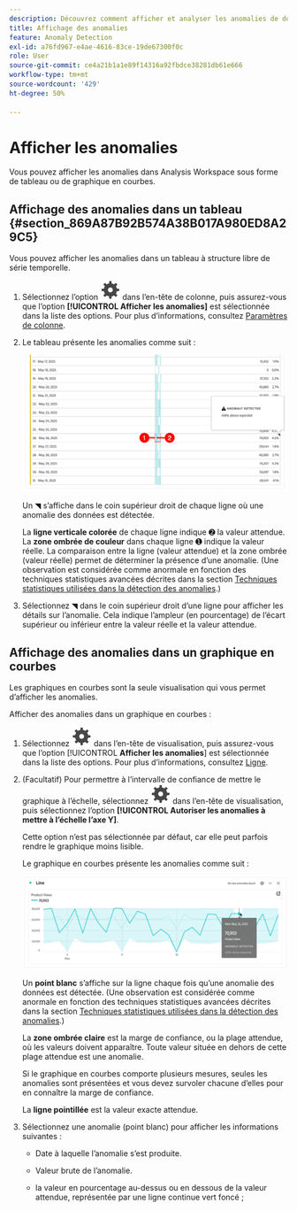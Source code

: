 ```yaml
---
description: Découvrez comment afficher et analyser les anomalies de données dans Analysis Workspace.
title: Affichage des anomalies
feature: Anomaly Detection
exl-id: a76fd967-e4ae-4616-83ce-19de67300f0c
role: User
source-git-commit: ce4a21b1a1e89f14316a92fbdce38281db61e666
workflow-type: tm+mt
source-wordcount: '429'
ht-degree: 50%

---
```



# Afficher les anomalies

Vous pouvez afficher les anomalies dans Analysis Workspace sous forme de tableau ou de graphique en courbes.

## Affichage des anomalies dans un tableau {#section_869A87B92B574A38B017A980ED8A29C5}

Vous pouvez afficher les anomalies dans un tableau à structure libre de série temporelle.

1. Sélectionnez l’option ![Paramètre](/help/assets/icons/Setting.svg) dans l’en-tête de colonne, puis assurez-vous que l’option **[!UICONTROL Afficher les anomalies]** est sélectionnée dans la liste des options. Pour plus d’informations, consultez [Paramètres de colonne](/help/analysis-workspace/visualizations/freeform-table/column-row-settings/column-settings.md).

1. Le tableau présente les anomalies comme suit :

   ![ Anomalies détectées ](assets/anomaly-detected.png)

   Un ◥ s’affiche dans le coin supérieur droit de chaque ligne où une anomalie des données est détectée.

   La **ligne verticale colorée** de chaque ligne indique ➋ la valeur attendue. La **zone ombrée de couleur** dans chaque ligne ➊ indique la valeur réelle. La comparaison entre la ligne (valeur attendue) et la zone ombrée (valeur réelle) permet de déterminer la présence d’une anomalie. (Une observation est considérée comme anormale en fonction des techniques statistiques avancées décrites dans la section [Techniques statistiques utilisées dans la détection des anomalies](/help/analysis-workspace/c-anomaly-detection/statistics-anomaly-detection.md).)

1. Sélectionnez ◥ dans le coin supérieur droit d’une ligne pour afficher les détails sur l’anomalie. Cela indique l’ampleur (en pourcentage) de l’écart supérieur ou inférieur entre la valeur réelle et la valeur attendue.

## Affichage des anomalies dans un graphique en courbes

Les graphiques en courbes sont la seule visualisation qui vous permet d’afficher les anomalies.

Afficher des anomalies dans un graphique en courbes :

1. Sélectionnez ![Paramètre](/help/assets/icons/Setting.svg) dans l’en-tête de visualisation, puis assurez-vous que l’option [!UICONTROL **Afficher les anomalies**] est sélectionnée dans la liste des options. Pour plus d’informations, consultez [Ligne](/help/analysis-workspace/visualizations/line.md).

1. (Facultatif) Pour permettre à l’intervalle de confiance de mettre le graphique à l’échelle, sélectionnez ![Paramétrage](/help/assets/icons/Setting.svg) dans l’en-tête de visualisation, puis sélectionnez l’option **[!UICONTROL Autoriser les anomalies à mettre à l’échelle l’axe Y]**.

   Cette option n’est pas sélectionnée par défaut, car elle peut parfois rendre le graphique moins lisible.

   Le graphique en courbes présente les anomalies comme suit :

   ![Visualisation en ligne des anomalies détectées](assets/anomaly-detected-line.png)

   Un **point blanc** s’affiche sur la ligne chaque fois qu’une anomalie des données est détectée. (Une observation est considérée comme anormale en fonction des techniques statistiques avancées décrites dans la section [Techniques statistiques utilisées dans la détection des anomalies](/help/analysis-workspace/c-anomaly-detection/statistics-anomaly-detection.md).)

   La **zone ombrée claire** est la marge de confiance, ou la plage attendue, où les valeurs doivent apparaître. Toute valeur située en dehors de cette plage attendue est une anomalie.

   Si le graphique en courbes comporte plusieurs mesures, seules les anomalies sont présentées et vous devez survoler chacune d’elles pour en connaître la marge de confiance.

   La **ligne pointillée** est la valeur exacte attendue.

1. Sélectionnez une anomalie (point blanc) pour afficher les informations suivantes :

   * Date à laquelle l’anomalie s’est produite.

   * Valeur brute de l’anomalie.

   * la valeur en pourcentage au-dessus ou en dessous de la valeur attendue, représentée par une ligne continue vert foncé ;








<!--
# View anomalies in Analysis Workspace

You can view anomalies in a table or in a line chart.

## View anomalies in a table {#table}

You can view anomalies in a time-series Freeform Table.

1. Select the column settings icon in the column header, then ensure that the [!UICONTROL **Anomalies**] option is selected in the list of options. For more information, see [Column settings](/help/analysis-workspace/visualizations/freeform-table/column-row-settings/column-settings.md).

1. Click away from the settings menu to view the updated table.

   ![An anomaly detection notification indicating 15% below expected.](assets/anomaly_detected.png)

1. Anomalies are shown in the table as follows:

   A **dark gray triangle** appears in the upper-right corner of each row where a data anomaly is detected.

   The colored **vertical line** in each row indicates the expected value. The colored **shaded area** in each row indicates the actual value. How the line (expected value) compares with the shaded area (actual value) determines whether there is an anomaly. (An observation is considered anomolous based on the advanced statistical techniques described in [Statistical techniques used in anomaly detection](/help/analysis-workspace/c-anomaly-detection/statistics-anomaly-detection.md).)

1. Select the gray triangle in the upper-right corner of a row to view details about the anomaly. This shows the extent (as a percentage) to which the actual value diverges either above or below the expected value.

## View anomalies in a line chart {#line-chart}

A Line chart is the only visualization that allows you to view anomalies.

To view anomalies in a line chart:

1. Select the settings icon in the visualization header, then ensure that the [!UICONTROL **Show anomalies**] option is selected in the list of options. For more information, see [Line](/help/analysis-workspace/visualizations/line.md).

1. (Optional) To allow the confidence interval to scale the chart, select the settings icon in the visualization header, then select the option, **[!UICONTROL Allow anomalies to Scale Y-axis]**. 

   This option is not selected by default because it can sometimes make the chart less legible.
   
1. Click away from the settings menu to view the updated line chart.

      ![A line chart with an anomaly detected message indicating 15% above expected.](assets/anomaly_linechart.png)

   Anomalies are shown in the line chart as follows:
   
   A **white dot** appears on the line wherever a data anomaly is detected. (An observation is considered anomolous based on the advanced statistical techniques described in [Statistical techniques used in anomaly detection](/help/analysis-workspace/c-anomaly-detection/statistics-anomaly-detection.md).)

   The **light shaded area** is the confidence band, or expected range, where values should occur. Any value that falls outside of this expected range is an anomaly. 

   If you have multiple metrics in the line chart, only the anomalies are shown and you have to hover over each anomaly to see the confidence band for that metric. 

   The **dotted line** is the exact expected value.

1. Click an anomaly (white dot) to view the following information:

   * The date the anomaly occurred 
   
   * The raw value of the anomaly 
   
   * The percentage value above or below the expected value, which is represented by the solid green line.
   
-->
